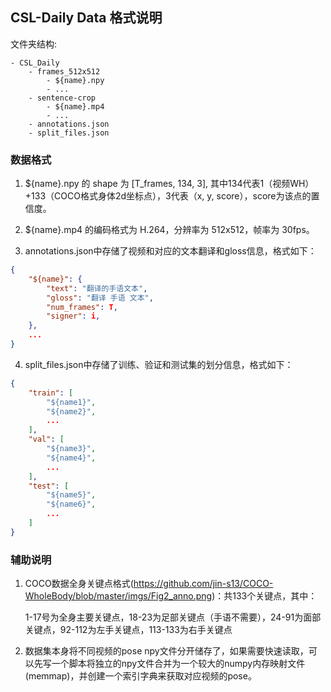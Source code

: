 ## CSL-Daily Data 格式说明

文件夹结构:

```
- CSL_Daily
    - frames_512x512
        - ${name}.npy
        - ...
    - sentence-crop
        - ${name}.mp4
        - ...
    - annotations.json
    - split_files.json
```

### 数据格式

1. ${name}.npy 的 shape 为 [T_frames, 134, 3], 其中134代表1（视频WH）+133（COCO格式身体2d坐标点），3代表（x, y, score），score为该点的置信度。

2. ${name}.mp4 的编码格式为 H.264，分辨率为 512x512，帧率为 30fps。

3. annotations.json中存储了视频和对应的文本翻译和gloss信息，格式如下：

```json
{
    "${name}": {
        "text": "翻译的手语文本",
        "gloss": "翻译 手语 文本",
        "num_frames": T,
        "signer": i,
    },
    ...
}
```

4. split_files.json中存储了训练、验证和测试集的划分信息，格式如下：

```json
{
    "train": [
        "${name1}",
        "${name2}",
        ...
    ],
    "val": [
        "${name3}",
        "${name4}",
        ...
    ],
    "test": [
        "${name5}",
        "${name6}",
        ...
    ]
}
```

### 辅助说明

1. COCO数据全身关键点格式(https://github.com/jin-s13/COCO-WholeBody/blob/master/imgs/Fig2_anno.png)：共133个关键点，其中：

    1-17号为全身主要关键点，18-23为足部关键点（手语不需要），24-91为面部关键点，92-112为左手关键点，113-133为右手关键点

2. 数据集本身将不同视频的pose npy文件分开储存了，如果需要快速读取，可以先写一个脚本将独立的npy文件合并为一个较大的numpy内存映射文件(memmap)，并创建一个索引字典来获取对应视频的pose。